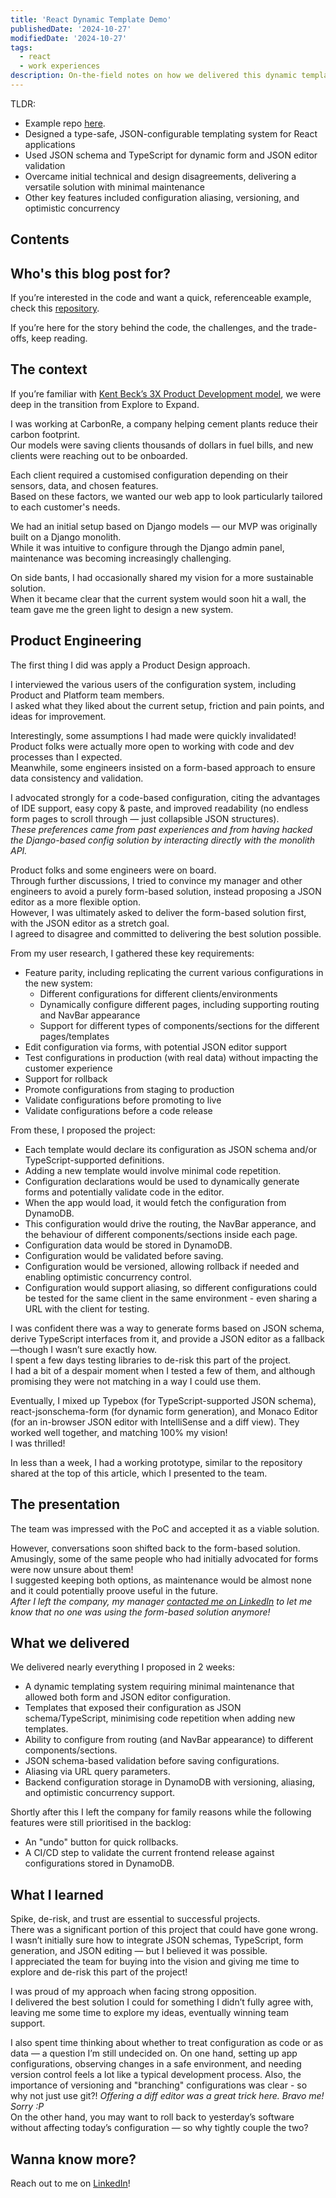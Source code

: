 ```yaml
---
title: 'React Dynamic Template Demo'
publishedDate: '2024-10-27'
modifiedDate: '2024-10-27'
tags:
  - react
  - work experiences
description: On-the-field notes on how we delivered this dynamic template project.
---
```


TLDR:

- Example repo [here](https://github.com/erikologic/react-dynamic-template-demo).
- Designed a type-safe, JSON-configurable templating system for React applications
- Used JSON schema and TypeScript for dynamic form and JSON editor validation
- Overcame initial technical and design disagreements, delivering a versatile solution with minimal maintenance
- Other key features included configuration aliasing, versioning, and optimistic concurrency

## Contents

## Who's this blog post for?

If you’re interested in the code and want a quick, referenceable example, check this [repository](https://github.com/erikologic/react-dynamic-template-demo).

If you’re here for the story behind the code, the challenges, and the trade-offs, keep reading.

## The context

If you’re familiar with [Kent Beck’s 3X Product Development model](https://medium.com/@kentbeck_7670/the-product-development-triathlon-6464e2763c46), we were deep in the transition from Explore to Expand.

I was working at CarbonRe, a company helping cement plants reduce their carbon footprint.  
Our models were saving clients thousands of dollars in fuel bills, and new clients were reaching out to be onboarded.

Each client required a customised configuration depending on their sensors, data, and chosen features.  
Based on these factors, we wanted our web app to look particularly tailored to each customer's needs.

We had an initial setup based on Django models — our MVP was originally built on a Django monolith.  
While it was intuitive to configure through the Django admin panel, maintenance was becoming increasingly challenging.

On side bants, I had occasionally shared my vision for a more sustainable solution.  
When it became clear that the current system would soon hit a wall, the team gave me the green light to design a new system.

## Product Engineering

The first thing I did was apply a Product Design approach.

I interviewed the various users of the configuration system, including Product and Platform team members.  
I asked what they liked about the current setup, friction and pain points, and ideas for improvement.

Interestingly, some assumptions I had made were quickly invalidated!  
Product folks were actually more open to working with code and dev processes than I expected.  
Meanwhile, some engineers insisted on a form-based approach to ensure data consistency and validation.

I advocated strongly for a code-based configuration, citing the advantages of IDE support, easy copy & paste, and improved readability (no endless form pages to scroll through — just collapsible JSON structures).  
_These preferences came from past experiences and from having hacked the Django-based config solution by interacting directly with the monolith API._

Product folks and some engineers were on board.  
Through further discussions, I tried to convince my manager and other engineers to avoid a purely form-based solution, instead proposing a JSON editor as a more flexible option.  
However, I was ultimately asked to deliver the form-based solution first, with the JSON editor as a stretch goal.  
I agreed to disagree and committed to delivering the best solution possible.

From my user research, I gathered these key requirements:

- Feature parity, including replicating the current various configurations in the new system:
  - Different configurations for different clients/environments
  - Dynamically configure different pages, including supporting routing and NavBar appearance
  - Support for different types of components/sections for the different pages/templates
- Edit configuration via forms, with potential JSON editor support
- Test configurations in production (with real data) without impacting the customer experience
- Support for rollback
- Promote configurations from staging to production
- Validate configurations before promoting to live
- Validate configurations before a code release

From these, I proposed the project:

- Each template would declare its configuration as JSON schema and/or TypeScript-supported definitions.
- Adding a new template would involve minimal code repetition.
- Configuration declarations would be used to dynamically generate forms and potentially validate code in the editor.
- When the app would load, it would fetch the configuration from DynamoDB.
- This configuration would drive the routing, the NavBar apperance, and the behaviour of different components/sections inside each page.
- Configuration data would be stored in DynamoDB.
- Configuration would be validated before saving.
- Configuration would be versioned, allowing rollback if needed and enabling optimistic concurrency control.
- Configuration would support aliasing, so different configurations could be tested for the same client in the same environment - even sharing a URL with the client for testing.

I was confident there was a way to generate forms based on JSON schema, derive TypeScript interfaces from it, and provide a JSON editor as a fallback—though I wasn’t sure exactly how.  
I spent a few days testing libraries to de-risk this part of the project.  
I had a bit of a despair moment when I tested a few of them, and although promising they were not matching in a way I could use them.

Eventually, I mixed up Typebox (for TypeScript-supported JSON schema), react-jsonschema-form (for dynamic form generation), and Monaco Editor (for an in-browser JSON editor with IntelliSense and a diff view). They worked well together, and matching 100% my vision!  
I was thrilled!

In less than a week, I had a working prototype, similar to the repository shared at the top of this article, which I presented to the team.

## The presentation

The team was impressed with the PoC and accepted it as a viable solution.

However, conversations soon shifted back to the form-based solution.  
Amusingly, some of the same people who had initially advocated for forms were now unsure about them!  
I suggested keeping both options, as maintenance would be almost none and it could potentially proove useful in the future.  
_After I left the company, my manager [contacted me on LinkedIn](https://www.linkedin.com/feed/update/urn:li:activity:7242969126707630080?commentUrn=urn%3Ali%3Acomment%3A%28activity%3A7242969126707630080%2C7242970609846992897%29&dashCommentUrn=urn%3Ali%3Afsd_comment%3A%287242970609846992897%2Curn%3Ali%3Aactivity%3A7242969126707630080%29) to let me know that no one was using the form-based solution anymore!_

## What we delivered

We delivered nearly everything I proposed in 2 weeks:

- A dynamic templating system requiring minimal maintenance that allowed both form and JSON editor configuration.
- Templates that exposed their configuration as JSON schema/TypeScript, minimising code repetition when adding new templates.
- Ability to configure from routing (and NavBar appearance) to different components/sections.
- JSON schema-based validation before saving configurations.
- Aliasing via URL query parameters.
- Backend configuration storage in DynamoDB with versioning, aliasing, and optimistic concurrency support.

Shortly after this I left the company for family reasons while the following features were still prioritised in the backlog:

- An "undo" button for quick rollbacks.
- A CI/CD step to validate the current frontend release against configurations stored in DynamoDB.

## What I learned

Spike, de-risk, and trust are essential to successful projects.  
There was a significant portion of this project that could have gone wrong.  
I wasn’t initially sure how to integrate JSON schemas, TypeScript, form generation, and JSON editing — but I believed it was possible.  
I appreciated the team for buying into the vision and giving me time to explore and de-risk this part of the project!

I was proud of my approach when facing strong opposition.  
I delivered the best solution I could for something I didn’t fully agree with, leaving me some time to explore my ideas, eventually winning team support.

I also spent time thinking about whether to treat configuration as code or as data — a question I’m still undecided on.
On one hand, setting up app configurations, observing changes in a safe environment, and needing version control feels a lot like a typical development process. Also, the importance of versioning and "branching" configurations was clear - so why not just use git?! _Offering a diff editor was a great trick here. Bravo me! Sorry :P_  
On the other hand, you may want to roll back to yesterday’s software without affecting today’s configuration — so why tightly couple the two?

## Wanna know more?

Reach out to me on [LinkedIn](https://www.linkedin.com/in/enrico-graziani-10ba5a140/)!

